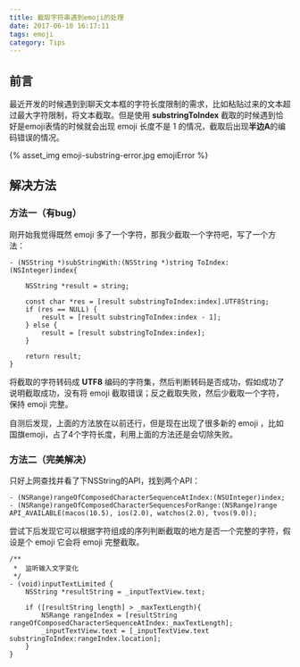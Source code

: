 ```yaml
---
title: 截取字符串遇到emoji的处理
date: 2017-06-10 16:17:11
tags: emoji
category: Tips
---
```


## 前言

最近开发的时候遇到到聊天文本框的字符长度限制的需求，比如粘贴过来的文本超过最大字符限制，将文本截取。但是使用 **substringToIndex** 截取的时候遇到恰好是emoji表情的时候就会出现 emoji 长度不是 1 的情况，截取后出现**半边A**的编码错误的情况。

{% asset_img emoji-substring-error.jpg emojiError %}

## 解决方法

### 方法一（有bug）
刚开始我觉得既然 emoji 多了一个字符，那我少截取一个字符吧，写了一个方法：

```objc
- (NSString *)subStringWith:(NSString *)string ToIndex:(NSInteger)index{

    NSString *result = string;

    const char *res = [result substringToIndex:index].UTF8String;
    if (res == NULL) {
        result = [result substringToIndex:index - 1];
    } else {
        result = [result substringToIndex:index];
    }

    return result;
}
```

将截取的字符转码成 **UTF8** 编码的字符集，然后判断转码是否成功，假如成功了说明截取成功，没有将 emoji 截取错误；反之截取失败，然后少截取一个字符，保持 emoji 完整。

自测后发现，上面的方法放在以前还行，但是现在出现了很多新的 emoji ，比如国旗emoji，占了4个字符长度，利用上面的方法还是会切除失败。

### 方法二（完美解决）

只好上网查找并看了下NSString的API，找到两个API：

```objc
- (NSRange)rangeOfComposedCharacterSequenceAtIndex:(NSUInteger)index;
- (NSRange)rangeOfComposedCharacterSequencesForRange:(NSRange)range API_AVAILABLE(macos(10.5), ios(2.0), watchos(2.0), tvos(9.0));
```

尝试下后发现它可以根据字符组成的序列判断截取的地方是否一个完整的字符，假设是个 emoji 它会将 emoji 完整截取。


```objc
/**
 *  监听输入文字变化
 */
- (void)inputTextLimited {
    NSString *resultString = _inputTextView.text;
    
    if ([resultString length] > _maxTextLength){
        NSRange rangeIndex = [resultString rangeOfComposedCharacterSequenceAtIndex:_maxTextLength];
        _inputTextView.text = [_inputTextView.text substringToIndex:rangeIndex.location];
    }
}
```






